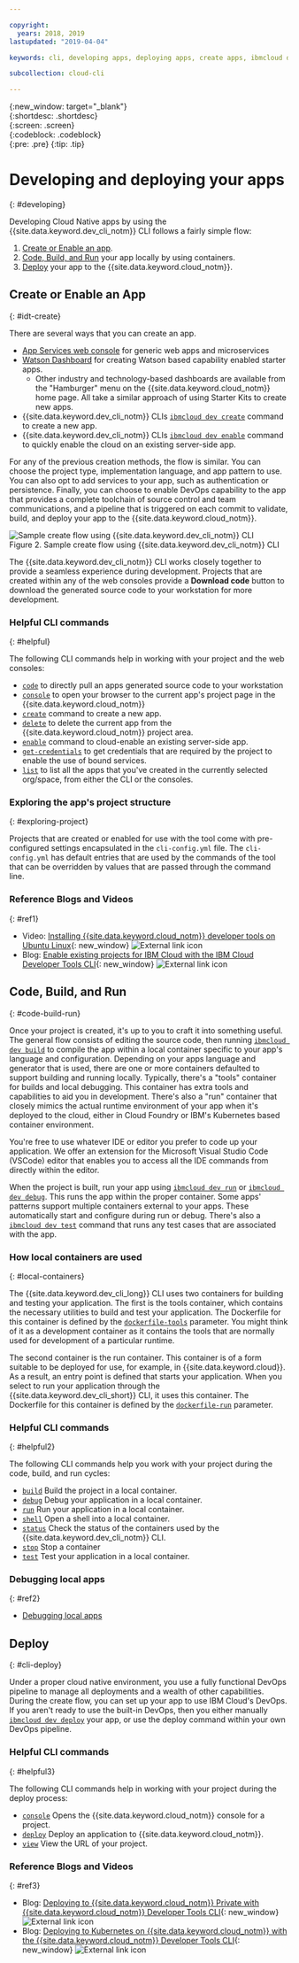 ```yaml
---

copyright:
  years: 2018, 2019
lastupdated: "2019-04-04"

keywords: cli, developing apps, deploying apps, create apps, ibmcloud dev enable, ibmcloud dev create, local containers, ibmcloud dev run, ibmcloud dev, cli blog, cli video, cli reference

subcollection: cloud-cli

---
```


{:new_window: target="_blank"}  
{:shortdesc: .shortdesc}  
{:screen: .screen}  
{:codeblock: .codeblock}  
{:pre: .pre}
{:tip: .tip}

# Developing and deploying your apps
{: #developing}

Developing Cloud Native apps by using the {{site.data.keyword.dev_cli_notm}} CLI follows a fairly simple flow:

1. [Create or Enable an app](#idt-create).
2. [Code, Build, and Run](#code-build-run) your app locally by using containers.
3. [Deploy](#cli-deploy) your app to the {{site.data.keyword.cloud_notm}}.

## Create or Enable an App
{: #idt-create}

There are several ways that you can create an app.
- [App Services web console](https://cloud.ibm.com/developer/appservice/dashboard) for generic web apps and microservices
- [Watson Dashboard](https://cloud.ibm.com/developer/watson/dashboard) for creating Watson based capability enabled starter apps.
    - Other industry and technology-based dashboards are available from the "Hamburger" menu on the {{site.data.keyword.cloud_notm}} home page. All take a similar approach of using Starter Kits to create new apps.
- {{site.data.keyword.dev_cli_notm}} CLIs [`ibmcloud dev create`](/docs/cli/idt?topic=cloud-cli-idt-cli#create) command to create a new app.
- {{site.data.keyword.dev_cli_notm}} CLIs [`ibmcloud dev enable`](/docs/cli/idt?topic=cloud-cli-idt-cli#enable) command to quickly enable the cloud on an existing server-side app.

For any of the previous creation methods, the flow is similar. You can choose the project type, implementation language, and app pattern to use. You can also opt to add services to your app, such as authentication or persistence. Finally, you can choose to enable DevOps capability to the app that provides a complete toolchain of source control and team communications, and a pipeline that is triggered on each commit to validate, build, and deploy your app to the {{site.data.keyword.cloud_notm}}.

![Sample create flow using {{site.data.keyword.dev_cli_notm}} CLI](create_flow.png "Sample create flow using {{site.data.keyword.dev_cli_notm}} CLI") <br> Figure 2. Sample create flow using {{site.data.keyword.dev_cli_notm}} CLI

The {{site.data.keyword.dev_cli_notm}} CLI works closely together to provide a seamless experience during development. Projects that are created within any of the web consoles provide a **Download code** button to download the generated source code to your workstation for more development.

### Helpful CLI commands
{: #helpful}

The following CLI commands help in working with your project and the web consoles:
- [`code`](/docs/cli/idt?topic=cloud-cli-idt-cli#code) to directly pull an apps generated source code to your workstation
- [`console`](/docs/cli/idt?topic=cloud-cli-idt-cli#console) to open your browser to the current app's project page in the {{site.data.keyword.cloud_notm}}
- [`create`](/docs/cli/idt?topic=cloud-cli-idt-cli#create) command to create a new app.
- [`delete`](/docs/cli/idt?topic=cloud-cli-idt-cli#delete) to delete the current app from the {{site.data.keyword.cloud_notm}} project area.
- [`enable`](/docs/cli/idt?topic=cloud-cli-idt-cli#enable) command to cloud-enable an existing server-side app.
- [`get-credentials`](/docs/cli/idt?topic=cloud-cli-idt-cli#get-credentials) to get credentials that are required by the project to enable the use of bound services.
- [`list`](/docs/cli/idt/?topic=cloud-cli-idt-cli#list) to list all the apps that you've created in the currently selected org/space, from either the CLI or the consoles.

### Exploring the app's project structure
{: #exploring-project}

Projects that are created or enabled for use with the tool come with pre-configured settings encapsulated in the `cli-config.yml` file. The `cli-config.yml` has default entries that are used by the commands of the tool that can be overridden by values that are passed through the command line.

### Reference Blogs and Videos
{: #ref1}

- Video: [Installing {{site.data.keyword.cloud_notm}} developer tools on Ubuntu Linux](https://www.youtube.com/watch?v=sr7KjHAKpEs){: new_window} ![External link icon](../../icons/launch-glyph.svg "External link icon")
- Blog: [Enable existing projects for IBM Cloud with the IBM Cloud Developer Tools CLI](https://www.ibm.com/blogs/bluemix/2017/09/enable-existing-projects-ibm-cloud-ibm-cloud-developer-tools-cli/){: new_window} ![External link icon](../../icons/launch-glyph.svg "External link icon")

## Code, Build, and Run
{: #code-build-run}

Once your project is created, it's up to you to craft it into something useful. The general flow consists of editing the source code, then running [`ibmcloud dev build`](/docs/cli/idt?topic=cloud-cli-idt-cli#build) to compile the app within a local container specific to your app's language and configuration. Depending on your apps language and generator that is used, there are one or more containers defaulted to support building and running locally. Typically, there's a "tools" container for builds and local debugging. This container has extra tools and capabilities to aid you in development. There's also a "run" container that closely mimics the actual runtime environment of your app when it's deployed to the cloud, either in Cloud Foundry or IBM's Kubernetes based container environment.

You're free to use whatever IDE or editor you prefer to code up your application. We offer an extension for the Microsoft Visual Studio Code (VSCode) editor that enables you to access all the IDE commands from directly within the editor.

When the project is built, run your app using [`ibmcloud dev run`](/docs/cli/idt?topic=cloud-cli-idt-cli#run) or [`ibmcloud dev debug`](/docs/cli/idt?topic=cloud-cli-idt-cli#debug). This runs the app within the proper container. Some apps' patterns support multiple containers external to your apps. These automatically start and configure during run or debug. There's also a [`ibmcloud dev test`](/docs/cli/idt?topic=cloud-cli-idt-cli#test) command that runs any test cases that are associated with the app.

### How local containers are used
{: #local-containers}

The {{site.data.keyword.dev_cli_long}} CLI uses two containers for building and testing your application. The first is the tools container, which contains the necessary utilities to build and test your application. The Dockerfile for this container is defined by the [`dockerfile-tools`](/docs/cli/idt?topic=cloud-cli-idt-cli#command-parameters) parameter. You might think of it as a development container as it contains the tools that are normally used for development of a particular runtime.

The second container is the run container. This container is of a form suitable to be deployed for use, for example, in {{site.data.keyword.cloud}}. As a result, an entry point is defined that starts your application. When you select to run your application through the {{site.data.keyword.dev_cli_short}} CLI, it uses this container. The Dockerfile for this container is defined by the [`dockerfile-run`](/docs/cli/idt?topic=cloud-cli-idt-cli#run-parameters) parameter.

### Helpful CLI commands
{: #helpful2}

The following CLI commands help you work with your project during the code, build, and run cycles:
- [`build`](/docs/cli/idt?topic=cloud-cli-idt-cli#build) Build the project in a local container.
- [`debug`](/docs/cli/idt?topic=cloud-cli-idt-cli#debug) Debug your application in a local container.
- [`run`](/docs/cli/idt?topic=cloud-cli-idt-cli#run) Run your application in a local container.
- [`shell`](/docs/cli/idt?topic=cloud-cli-idt-cli#shell) Open a shell into a local container.
- [`status`](/docs/cli/idt?topic=cloud-cli-idt-cli#status) Check the status of the containers used by the {{site.data.keyword.dev_cli_notm}} CLI.
- [`stop`](/docs/cli/idt?topic=cloud-cli-idt-cli#stop) Stop a container
- [`test`](/docs/cli/idt?topic=cloud-cli-idt-cli#test) Test your application in a local container.

### Debugging local apps
{: #ref2}

- [Debugging local apps](/docs/cli/idt?topic=cloud-cli-local-debug#local-debug)

## Deploy
{: #cli-deploy}

Under a proper cloud native environment, you use a fully functional DevOps pipeline to manage all deployments and a wealth of other capabilities. During the create flow, you can set up your app to use IBM Cloud's DevOps. If you aren't ready to use the built-in DevOps, then you either manually [`ibmcloud dev deploy`](/docs/cli/idt?topic=cloud-cli-idt-cli#deploy) your app, or use the deploy command within your own DevOps pipeline.  

### Helpful CLI commands
{: #helpful3}

The following CLI commands help in working with your project during the deploy process:
- [`console`](/docs/cli/idt?topic=cloud-cli-idt-cli#console) Opens the {{site.data.keyword.cloud_notm}} console for a project.
- [`deploy`](/docs/cli/idt?topic=cloud-cli-idt-cli#deploy) Deploy an application to {{site.data.keyword.cloud_notm}}.
- [`view`](/docs/cli/idt?topic=cloud-cli-idt-cli#view) View the URL of your project.

### Reference Blogs and Videos
{: #ref3}

- Blog: [Deploying to {{site.data.keyword.cloud_notm}} Private with {{site.data.keyword.cloud_notm}} Developer Tools CLI](https://www.ibm.com/blogs/bluemix/2017/09/deploying-ibm-cloud-private-ibm-cloud-developer-tools-cli/){: new_window} ![External link icon](../../icons/launch-glyph.svg "External link icon")
- Blog: [Deploying to Kubernetes on {{site.data.keyword.cloud_notm}} with the {{site.data.keyword.cloud_notm}} Developer Tools CLI](https://www.ibm.com/blogs/bluemix/2017/09/deploying-kubernetes-ibm-cloud-ibm-cloud-developer-tools-cli/){: new_window} ![External link icon](../../icons/launch-glyph.svg "External link icon")
